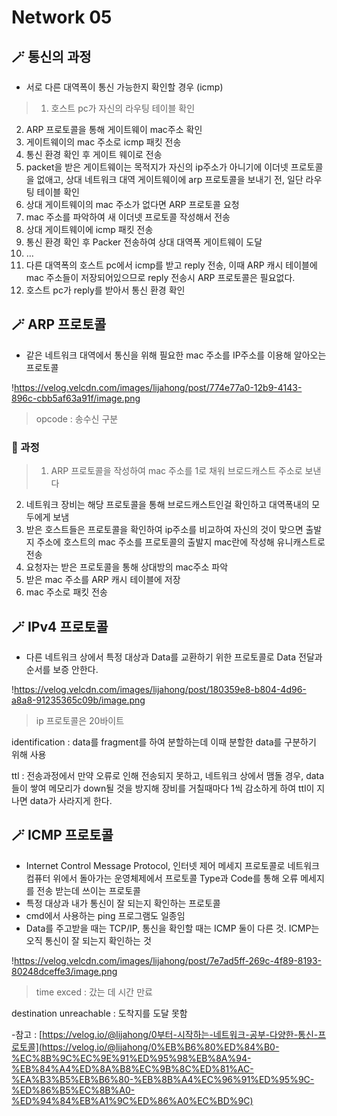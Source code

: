 # **Network 05**

## 🪄 통신의 과정

- 서로 다른 대역폭이 통신 가능한지 확인할 경우 (icmp)

> 1. 호스트 pc가 자신의 라우팅 테이블 확인
2. ARP 프로토콜을 통해 게이트웨이 mac주소 확인
3. 게이트웨이의 mac 주소로 icmp 패킷 전송
4. 통신 환경 확인 후 게이트 웨이로 전송
5. packet을 받은 게이트웨이는 목적지가 자신의 ip주소가 아니기에 이더넷 프로토콜을 없애고,
   상대 네트워크 대역 게이트웨이에 arp 프로토콜을 보내기 전, 일단 라우팅 테이블 확인
6. 상대 게이트웨이의 mac 주소가 없다면 ARP 프로토콜 요청
7. mac 주소를 파악하여 새 이더넷 프로토콜 작성해서 전송
8. 상대 게이트웨이에 icmp 패킷 전송
9. 통신 환경 확인 후 Packer 전송하여 상대 대역폭 게이트웨이 도달
10. …
11. 다른 대역폭의 호스트 pc에서 icmp를 받고 reply 전송, 이때 ARP 캐시 테이블에 mac 주소들이 저장되어있으므로
    reply 전송시 ARP 프로토콜은 필요없다.
12. 호스트 pc가 reply를 받아서 통신 환경 확인
>

## 🪄 ARP 프로토콜

- 같은 네트워크 대역에서 통신을 위해 필요한 mac 주소를 IP주소를 이용해 알아오는 프로토콜

!https://velog.velcdn.com/images/lijahong/post/774e77a0-12b9-4143-896c-cbb5af63a91f/image.png

> opcode : 송수신 구분
>

### 🔎 과정

> 1. ARP 프로토콜을 작성하여 mac 주소를 1로 채워 브로드캐스트 주소로 보낸다
2. 네트워크 장비는 해당 프로토콜을 통해 브로드캐스트인걸 확인하고 대역폭내의 모두에게 보냄
3. 받은 호스트들은 프로토콜을 확인하여 ip주소를 비교하여 자신의 것이 맞으면
   출발지 주소에 호스트의 mac 주소를 프로토콜의 출발지 mac란에 작성해 유니캐스트로 전송
4. 요청자는 받은 프로토콜을 통해 상대방의 mac주소 파악
5. 받은 mac 주소를 ARP 캐시 테이블에 저장
6. mac 주소로 패킷 전송
>

## 🪄 IPv4 프로토콜

- 다른 네트워크 상에서 특정 대상과 Data를 교환하기 위한 프로토콜로 Data 전달과 순서를 보증 안한다.

!https://velog.velcdn.com/images/lijahong/post/180359e8-b804-4d96-a8a8-91235365c09b/image.png

> ip 프로토콜은 20바이트

identification : data를 fragment를 하여 분할하는데 이때 분할한 data를 구분하기 위해 사용

ttl : 전송과정에서 만약 오류로 인해 전송되지 못하고, 네트워크 상에서 맴돌 경우,
data들이 쌓여 메모리가 down될 것을 방지해 장비를 거칠때마다 1씩 감소하게 하여 ttl이 지나면 data가 사라지게 한다.
>

## 🪄 ICMP 프로토콜

- Internet Control Message Protocol, 인터넷 제어 메세지 프로토콜로 네트워크 컴퓨터 위에서 돌아가는 운영체제에서
  프로토콜 Type과 Code를 통해 오류 메세지를 전송 받는데 쓰이는 프로토콜
- 특정 대상과 내가 통신이 잘 되는지 확인하는 프로토콜
- cmd에서 사용하는 ping 프로그램도 일종임
- Data를 주고받을 때는 TCP/IP, 통신을 확인할 때는 ICMP 둘이 다른 것.
  ICMP는 오직 통신이 잘 되는지 확인하는 것

!https://velog.velcdn.com/images/lijahong/post/7e7ad5ff-269c-4f89-8193-80248dceffe3/image.png

> time exced : 갔는 데 시간 만료

destination unreachable : 도착지를 도달 못함
>

-참고 : [https://velog.io/@lijahong/0부터-시작하는-네트워크-공부-다양한-통신-프로토콜](https://velog.io/@lijahong/0%EB%B6%80%ED%84%B0-%EC%8B%9C%EC%9E%91%ED%95%98%EB%8A%94-%EB%84%A4%ED%8A%B8%EC%9B%8C%ED%81%AC-%EA%B3%B5%EB%B6%80-%EB%8B%A4%EC%96%91%ED%95%9C-%ED%86%B5%EC%8B%A0-%ED%94%84%EB%A1%9C%ED%86%A0%EC%BD%9C)